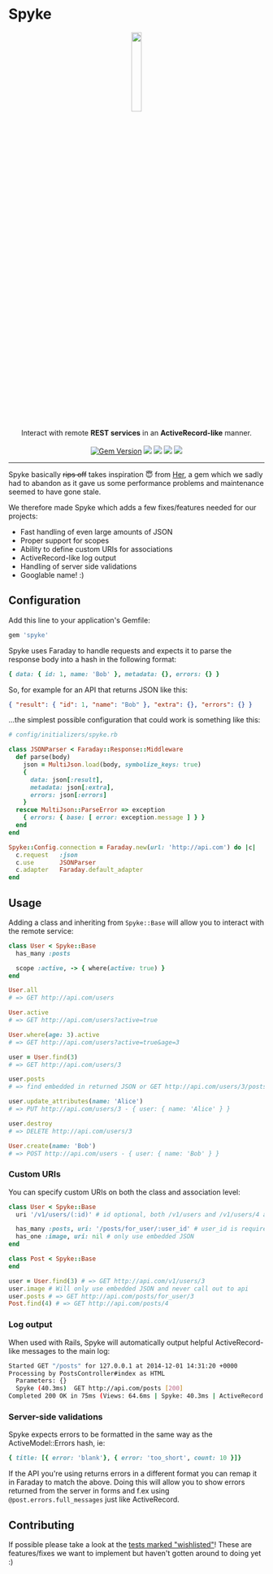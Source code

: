 # Spyke

<p align="center">
  <img src="http://upload.wikimedia.org/wikipedia/en/thumb/2/21/Spyke.jpg/392px-Spyke.jpg" width="20%" />
  <br/>
  Interact with remote <strong>REST services</strong> in an <strong>ActiveRecord-like</strong> manner.
  <br /><br />
  <a href="https://rubygems.org/gems/spyke"><img src="https://badge.fury.io/rb/spyke.svg?style=flat" alt="Gem Version"></a>
  <a href='https://gemnasium.com/balvig/spyke'><img src="https://gemnasium.com/balvig/spyke.svg" /></a>
  <a href="https://codeclimate.com/github/balvig/spyke"><img src="https://codeclimate.com/github/balvig/spyke/badges/gpa.svg" /></a>
  <a href='https://coveralls.io/r/balvig/spyke?branch=master'><img src='https://img.shields.io/coveralls/balvig/spyke.svg?style=flat' /></a>
  <a href="https://travis-ci.org/balvig/spyke"><img src="https://travis-ci.org/balvig/spyke.svg?branch=master" /></a>
</p>

---

Spyke basically ~~rips off~~ takes inspiration :innocent: from [Her](https://github.com/remiprev/her), a gem which we sadly had to abandon as it gave us some performance problems and maintenance seemed to have gone stale.

We therefore made Spyke which adds a few fixes/features needed for our projects:

- Fast handling of even large amounts of JSON
- Proper support for scopes
- Ability to define custom URIs for associations
- ActiveRecord-like log output
- Handling of server side validations
- Googlable name! :)

## Configuration

Add this line to your application's Gemfile:

```ruby
gem 'spyke'
```

Spyke uses Faraday to handle requests and expects it to parse the response body into a hash in the following format:

```ruby
{ data: { id: 1, name: 'Bob' }, metadata: {}, errors: {} }
```

So, for example for an API that returns JSON like this:

```json
{ "result": { "id": 1, "name": "Bob" }, "extra": {}, "errors": {} }
```

...the simplest possible configuration that could work is something like this:

```ruby
# config/initializers/spyke.rb

class JSONParser < Faraday::Response::Middleware
  def parse(body)
    json = MultiJson.load(body, symbolize_keys: true)
    {
      data: json[:result],
      metadata: json[:extra],
      errors: json[:errors]
    }
  rescue MultiJson::ParseError => exception
    { errors: { base: [ error: exception.message ] } }
  end
end

Spyke::Config.connection = Faraday.new(url: 'http://api.com') do |c|
  c.request   :json
  c.use       JSONParser
  c.adapter   Faraday.default_adapter
end
```

## Usage

Adding a class and inheriting from `Spyke::Base` will allow you to interact with the remote service:

```ruby
class User < Spyke::Base
  has_many :posts

  scope :active, -> { where(active: true) }
end

User.all
# => GET http://api.com/users

User.active
# => GET http://api.com/users?active=true

User.where(age: 3).active
# => GET http://api.com/users?active=true&age=3

user = User.find(3)
# => GET http://api.com/users/3

user.posts
# => find embedded in returned JSON or GET http://api.com/users/3/posts

user.update_attributes(name: 'Alice')
# => PUT http://api.com/users/3 - { user: { name: 'Alice' } }

user.destroy
# => DELETE http://api.com/users/3

User.create(name: 'Bob')
# => POST http://api.com/users - { user: { name: 'Bob' } }
```

### Custom URIs

You can specify custom URIs on both the class and association level:

```ruby
class User < Spyke::Base
  uri '/v1/users/(:id)' # id optional, both /v1/users and /v1/users/4 are valid

  has_many :posts, uri: '/posts/for_user/:user_id' # user_id is required
  has_one :image, uri: nil # only use embedded JSON
end

class Post < Spyke::Base
end

user = User.find(3) # => GET http://api.com/v1/users/3
user.image # Will only use embedded JSON and never call out to api
user.posts # => GET http://api.com/posts/for_user/3
Post.find(4) # => GET http://api.com/posts/4
```

### Log output

When used with Rails, Spyke will automatically output helpful
ActiveRecord-like messages to the main log:

```bash
Started GET "/posts" for 127.0.0.1 at 2014-12-01 14:31:20 +0000
Processing by PostsController#index as HTML
  Parameters: {}
  Spyke (40.3ms)  GET http://api.com/posts [200]
Completed 200 OK in 75ms (Views: 64.6ms | Spyke: 40.3ms | ActiveRecord: 0ms)
```

### Server-side validations

Spyke expects errors to be formatted in the same way as the
ActiveModel::Errors hash, ie:

```ruby
{ title: [{ error: 'blank'}, { error: 'too_short', count: 10 }]}
```

If the API you're using returns errors in a different format you can
remap it in Faraday to match the above. Doing this will allow you to
show errors returned from the server in forms and f.ex using
`@post.errors.full_messages` just like ActiveRecord.

## Contributing

If possible please take a look at the [tests marked "wishlisted"](https://github.com/balvig/spyke/search?l=ruby&q=wishlisted&utf8=%E2%9C%93)!
These are features/fixes we want to implement but haven't gotten around to doing yet :)
